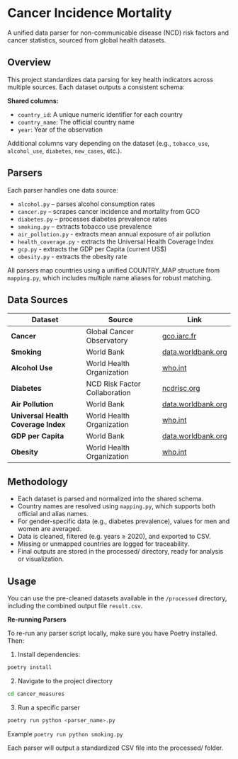 # Cancer Incidence Mortality
A unified data parser for non-communicable disease (NCD) risk factors and cancer statistics, sourced from global health datasets.


## Overview

This project standardizes data parsing for key health indicators across multiple sources.
Each dataset outputs a consistent schema:

**Shared columns:**
- `country_id`: A unique numeric identifier for each country
- `country_name`: The official country name
- `year`: Year of the observation

Additional columns vary depending on the dataset (e.g., `tobacco_use`, `alcohol_use`, `diabetes`, `new_cases`, etc.).


## Parsers

Each parser handles one data source:
- `alcohol.py` – parses alcohol consumption rates
- `cancer.py` – scrapes cancer incidence and mortality from GCO
- `diabetes.py` – processes diabetes prevalence rates
- `smoking.py` – extracts tobacco use prevalence
- `air_pollution.py` - extracts mean annual exposure of air pollution
- `health_coverage.py` - extracts the Universal Health Coverage Index
- `gcp.py` - extracts the GDP per Capita (current US$)
- `obesity.py` - extracts the obesity rate

All parsers map countries using a unified COUNTRY_MAP structure from `mapping.py`, which includes multiple name aliases for robust matching.


## Data Sources

| Dataset                             | Source                        | Link                                                                                                                                          |
| ----------------------------------- | ----------------------------- | --------------------------------------------------------------------------------------------------------------------------------------------- |
| **Cancer**                          | Global Cancer Observatory     | [gco.iarc.fr](https://gco.iarc.fr/overtime/en/dataviz/trends)                                                                                 |
| **Smoking**                         | World Bank                    | [data.worldbank.org](https://data.worldbank.org/indicator/SH.PRV.SMOK)                                                                        |
| **Alcohol Use**                     | World Health Organization     | [who.int](https://www.who.int/data/gho/indicator-metadata-registry/imr-details/462)                                                           |
| **Diabetes**                        | NCD Risk Factor Collaboration | [ncdrisc.org](https://www.ncdrisc.org/data-downloads-diabetes.html)                                                                           |
| **Air Pollution**                   | World Bank                    | [data.worldbank.org](https://data.worldbank.org/indicator/EN.ATM.PM25.MC.M3)                                                                  |
| **Universal Health Coverage Index** | World Health Organization     | [who.int](https://data.who.int/indicators/i/3805B1E/9A706FD)                                                                                  |
| **GDP per Capita**                  | World Bank                    | [data.worldbank.org](https://data.worldbank.org/indicator/NY.GDP.PCAP.CD)                                                                     |
| **Obesity**                         | World Health Organization     | [who.int](https://www.who.int/data/gho/data/indicators/indicator-details/GHO/prevalence-of-obesity-among-adults-bmi--30-(crude-estimate)-(-)) |


## Methodology

- Each dataset is parsed and normalized into the shared schema.
- Country names are resolved using `mapping.py`, which supports both official and alias names.
- For gender-specific data (e.g., diabetes prevalence), values for men and women are averaged.
- Data is cleaned, filtered (e.g. years ≥ 2020), and exported to CSV.
- Missing or unmapped countries are logged for traceability.
- Final outputs are stored in the processed/ directory, ready for analysis or visualization.


## Usage

You can use the pre-cleaned datasets available in the `/processed` directory, including the combined output file `result.csv`.

**Re-running Parsers**

To re-run any parser script locally, make sure you have Poetry installed. Then:
1. Install dependencies:
```bash
poetry install
```


2. Navigate to the project directory
```bash
cd cancer_measures
```

3. Run a specific parser
```bash
poetry run python <parser_name>.py
```
Example `poetry run python smoking.py`

Each parser will output a standardized CSV file into the processed/ folder.
